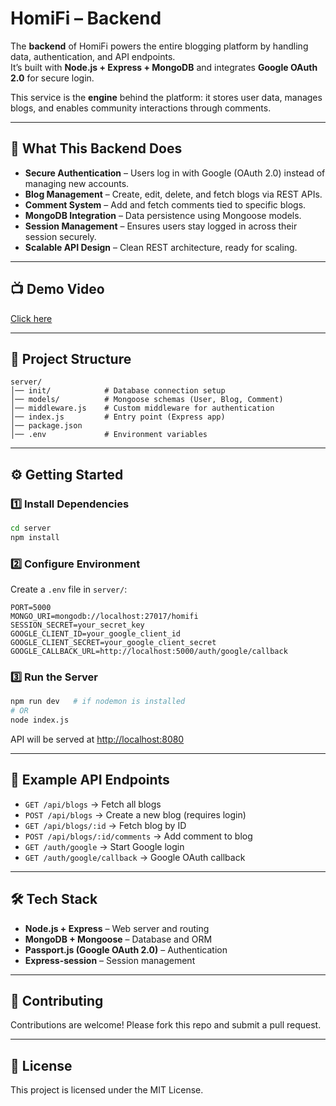 # HomiFi – Backend

The **backend** of HomiFi powers the entire blogging platform by handling data, authentication, and API endpoints.  
It’s built with **Node.js + Express + MongoDB** and integrates **Google OAuth 2.0** for secure login.

This service is the **engine** behind the platform: it stores user data, manages blogs, and enables community interactions through comments.

---

## 🌟 What This Backend Does
- **Secure Authentication** – Users log in with Google (OAuth 2.0) instead of managing new accounts.  
- **Blog Management** – Create, edit, delete, and fetch blogs via REST APIs.  
- **Comment System** – Add and fetch comments tied to specific blogs.  
- **MongoDB Integration** – Data persistence using Mongoose models.  
- **Session Management** – Ensures users stay logged in across their session securely.  
- **Scalable API Design** – Clean REST architecture, ready for scaling.  

---

## 📺 Demo Video
[Click here](https://drive.google.com/drive/folders/14IBuUbnINqiBrYk3FFAm7wlgXlkgT14v?usp=drive_link)

---

## 📂 Project Structure
```
server/
│── init/            # Database connection setup
│── models/          # Mongoose schemas (User, Blog, Comment)
│── middleware.js    # Custom middleware for authentication
│── index.js         # Entry point (Express app)
│── package.json
│── .env             # Environment variables
```

---

## ⚙️ Getting Started

### 1️⃣ Install Dependencies
```bash
cd server
npm install
```

### 2️⃣ Configure Environment
Create a `.env` file in `server/`:
```env
PORT=5000
MONGO_URI=mongodb://localhost:27017/homifi
SESSION_SECRET=your_secret_key
GOOGLE_CLIENT_ID=your_google_client_id
GOOGLE_CLIENT_SECRET=your_google_client_secret
GOOGLE_CALLBACK_URL=http://localhost:5000/auth/google/callback
```

### 3️⃣ Run the Server
```bash
npm run dev   # if nodemon is installed
# OR
node index.js
```
API will be served at [http://localhost:8080](http://localhost:8080)

---

## 📡 Example API Endpoints

- `GET /api/blogs` → Fetch all blogs  
- `POST /api/blogs` → Create a new blog (requires login)  
- `GET /api/blogs/:id` → Fetch blog by ID  
- `POST /api/blogs/:id/comments` → Add comment to blog  
- `GET /auth/google` → Start Google login  
- `GET /auth/google/callback` → Google OAuth callback  

---

## 🛠 Tech Stack
- **Node.js + Express** – Web server and routing  
- **MongoDB + Mongoose** – Database and ORM  
- **Passport.js (Google OAuth 2.0)** – Authentication  
- **Express-session** – Session management  

---

## 🤝 Contributing
Contributions are welcome! Please fork this repo and submit a pull request.

---

## 📜 License
This project is licensed under the MIT License.
